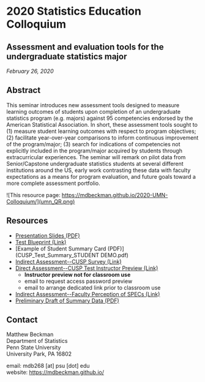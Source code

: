 # 2020 Statistics Education Colloquium

## Assessment and evaluation tools for the undergraduate statistics major

*February 26, 2020*

## Abstract

This seminar introduces new assessment tools designed to measure learning outcomes of students upon completion of an undergraduate statistics program (e.g. majors) against 95 competencies endorsed by the American Statistical Association.  In short, these assessment tools sought to (1) measure student learning outcomes with respect to program objectives; (2) facilitate year-over-year comparisons to inform continuous improvement of the program/major; (3) search for indications of competencies not explicitly included in the program/major acquired by students through extracurricular experiences.  The seminar will remark on pilot data from Senior/Capstone undergraduate statistics students at several different institutions around the US, early work contrasting these data with faculty expectations as a means for program evaluation, and future goals toward a more complete assessment portfolio.


![This resource page: https://mdbeckman.github.io/2020-UMN-Colloquium/](umn_QR.png)


## Resources

  - [Presentation Slides (PDF)](202002-cusp-assessment.pdf)
  - [Test Blueprint (Link)](https://bit.ly/2lGxurK)
  - [Example of Student Summary Card (PDF)](CUSP_Test_Summary_STUDENT DEMO.pdf)
  - [Indirect Assessment--CUSP Survey (Link)](https://pennstate.qualtrics.com/jfe/form/SV_73utHIevHKBFBiJ)
  - [Direct Assessment--CUSP Test Instructor Preview (Link)](https://pennstate.qualtrics.com/jfe/form/SV_09cemM9ifT96qoZ)
      - **Instructor preview not for classroom use**
      - email to request access password preview
      - email to arrange dedicated link prior to classroom use
  - [Indirect Assessment--Faculty Perception of SPECs (Link)](https://pennstate.qualtrics.com/jfe/form/SV_0PR5EHHHm08v6WV)
  - [Preliminary Draft of Summary Data (PDF)](CUSP_Summaries.pdf)




## Contact

Matthew Beckman  
Department of Statistics  
Penn State University  
University Park, PA 16802  

email: mdb268 [at] psu [dot] edu  
website: <https://mdbeckman.github.io/>  

